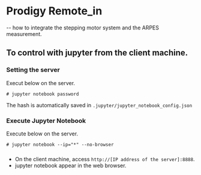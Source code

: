 # Prodigy Remote_in

-- how to integrate the stepping motor system and the ARPES measurement.

## To control with jupyter from the client machine.

### Setting the server

Execut below on the server.

```
# jupyter notebook password
```

The hash is automatically saved in `.jupyter/jupyter_notebook_config.json`

### Execute Jupyter Notebook

Execute below on the server.

```
# jupyter notebook --ip="*" --no-browser
```

###

- On the client machine, access `http://[IP address of the server]:8888`.
- jupyter notebook appear in the web browser.
